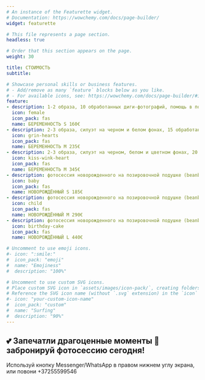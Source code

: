 ```yaml
---
# An instance of the Featurette widget.
# Documentation: https://wowchemy.com/docs/page-builder/
widget: featurette

# This file represents a page section.
headless: true

# Order that this section appears on the page.
weight: 30

title: СТОИМОСТЬ
subtitle:

# Showcase personal skills or business features.
# - Add/remove as many `feature` blocks below as you like.
# - For available icons, see: https://wowchemy.com/docs/page-builder/#icons
feature:
- description: 1-2 образа, 10 обработанных диги-фотографий, помощь в позировании, фотосессия в течение 1 часа в студии.
  icon: female
  icon_pack: fas
  name: БЕРЕМЕННОСТЬ S 160€
- description: 2-3 образа, силуэт на черном и белом фонах, 15 обработанных диги-фотографий, помощь в позировании, фотосессия в течение 2 часов в студии.
  icon: grin-hearts
  icon_pack: fas
  name: БЕРЕМЕННОСТЬ M 235€
- description: 2-3 образа, силуэт на черном, белом и цветном фонах, 20 обработанных диги-фотографий, помощь в позировании, макияж и локоны (для 1 человека), фотосессия в течение 2 часов в студии.
  icon: kiss-wink-heart
  icon_pack: fas
  name: БЕРЕМЕННОСТЬ M 345€
- description: фотосессия новорожденного на позировочной подушке (beanbag), 7 обработанных диги-фотографий, съёмка в течение 2 часов в студии, напечатанные фотографии размером 10х15см, USB-накопитель со всеми обработанными фотографиями в индивидуально разработанной упаковке, обработка дополнительных фотографий 10€ / фотография
  icon: baby
  icon_pack: fas
  name: НОВОРОЖДЁННЫЙ S 185€
- description: фотосессия новорожденного на позировочной подушке (beanbag) или в реквизите, 17 обработанных диги-фотографий, общие семейные кадры и фотографии с братьями-сестрами, съёмка в течение 2-3 часов в студии, напечатанные фотографии размером 10х15см, USB-накопитель со всеми обработанными фотографиями в индивидуально разработанной упаковке, обработка дополнительных фотографий 9€ / фотография
  icon: child
  icon_pack: fas
  name: НОВОРОЖДЁННЫЙ M 290€
- description: фотосессия новорожденного на позировочной подушке (beanbag) или в реквизите, 30 обработанных диги-фотографий, общие семейные кадры и фотографии с братьями-сестрами, съёмка в течение 2-3 часов в студии, напечатанные фотографии размером 10х15см, фотокнига 20 х 20 cm, USB-накопитель со всеми обработанными фотографиями в индивидуально разработанной упаковке, обработка дополнительных фотографий 8€ / фотография
  icon: birthday-cake
  icon_pack: fas
  name: НОВОРОЖДЁННЫЙ L 440€

# Uncomment to use emoji icons.
#- icon: ":smile:"
#  icon_pack: "emoji"
#  name: "Emojiness"
#  description: "100%"  

# Uncomment to use custom SVG icons.
# Place custom SVG icon in `assets/images/icon-pack/`, creating folders if necessary.
# Reference the SVG icon name (without `.svg` extension) in the `icon` field.
#- icon: "your-custom-icon-name"
#  icon_pack: "custom"
#  name: "Surfing"
#  description: "90%"
---
```

## 💕 Запечатли драгоценные моменты 👶 забронируй фотосессию сегодня!
Используй кнопку Messenger/WhatsApp в правом нижнем углу экрана, или повони +37255599546